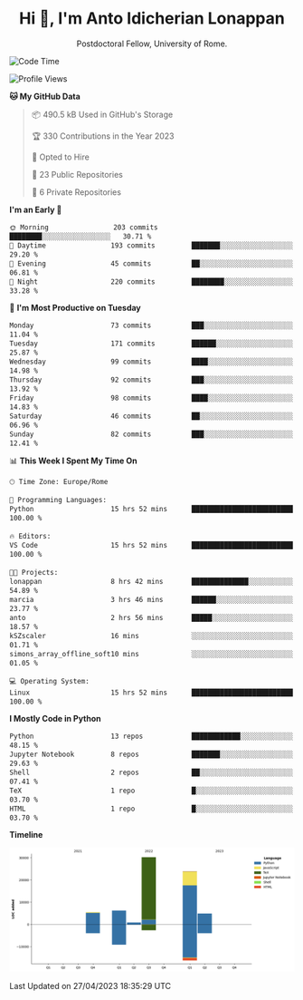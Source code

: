 
<h1 align="center">Hi 👋, I'm Anto Idicherian Lonappan</h1>
<p align="center">Postdoctoral Fellow, University of Rome. </p>


<!--START_SECTION:waka-->
![Code Time](http://img.shields.io/badge/Code%20Time-270%20hrs%2039%20mins-blue)

![Profile Views](http://img.shields.io/badge/Profile%20Views-2-blue)

**🐱 My GitHub Data** 

> 📦 490.5 kB Used in GitHub's Storage 
 > 
> 🏆 330 Contributions in the Year 2023
 > 
> 💼 Opted to Hire
 > 
> 📜 23 Public Repositories 
 > 
> 🔑 6 Private Repositories 
 > 
**I'm an Early 🐤** 

```text
🌞 Morning                203 commits         ████████░░░░░░░░░░░░░░░░░   30.71 % 
🌆 Daytime                193 commits         ███████░░░░░░░░░░░░░░░░░░   29.20 % 
🌃 Evening                45 commits          ██░░░░░░░░░░░░░░░░░░░░░░░   06.81 % 
🌙 Night                  220 commits         ████████░░░░░░░░░░░░░░░░░   33.28 % 
```
📅 **I'm Most Productive on Tuesday** 

```text
Monday                   73 commits          ███░░░░░░░░░░░░░░░░░░░░░░   11.04 % 
Tuesday                  171 commits         ██████░░░░░░░░░░░░░░░░░░░   25.87 % 
Wednesday                99 commits          ████░░░░░░░░░░░░░░░░░░░░░   14.98 % 
Thursday                 92 commits          ███░░░░░░░░░░░░░░░░░░░░░░   13.92 % 
Friday                   98 commits          ████░░░░░░░░░░░░░░░░░░░░░   14.83 % 
Saturday                 46 commits          ██░░░░░░░░░░░░░░░░░░░░░░░   06.96 % 
Sunday                   82 commits          ███░░░░░░░░░░░░░░░░░░░░░░   12.41 % 
```


📊 **This Week I Spent My Time On** 

```text
🕑︎ Time Zone: Europe/Rome

💬 Programming Languages: 
Python                   15 hrs 52 mins      █████████████████████████   100.00 % 

🔥 Editors: 
VS Code                  15 hrs 52 mins      █████████████████████████   100.00 % 

🐱‍💻 Projects: 
lonappan                 8 hrs 42 mins       ██████████████░░░░░░░░░░░   54.89 % 
marcia                   3 hrs 46 mins       ██████░░░░░░░░░░░░░░░░░░░   23.77 % 
anto                     2 hrs 56 mins       █████░░░░░░░░░░░░░░░░░░░░   18.57 % 
kSZscaler                16 mins             ░░░░░░░░░░░░░░░░░░░░░░░░░   01.71 % 
simons_array_offline_soft10 mins             ░░░░░░░░░░░░░░░░░░░░░░░░░   01.05 % 

💻 Operating System: 
Linux                    15 hrs 52 mins      █████████████████████████   100.00 % 
```

**I Mostly Code in Python** 

```text
Python                   13 repos            ████████████░░░░░░░░░░░░░   48.15 % 
Jupyter Notebook         8 repos             ███████░░░░░░░░░░░░░░░░░░   29.63 % 
Shell                    2 repos             ██░░░░░░░░░░░░░░░░░░░░░░░   07.41 % 
TeX                      1 repo              █░░░░░░░░░░░░░░░░░░░░░░░░   03.70 % 
HTML                     1 repo              █░░░░░░░░░░░░░░░░░░░░░░░░   03.70 % 
```



**Timeline**

![Lines of Code chart](https://raw.githubusercontent.com/antolonappan/antolonappan/main/assets/bar_graph.png)


 Last Updated on 27/04/2023 18:35:29 UTC
<!--END_SECTION:waka-->
